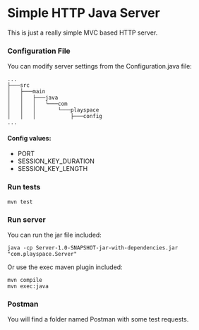 # Simple HTTP Java Server

This is just a really simple MVC based HTTP server.

### Configuration File

You can modify server settings from the Configuration.java file:

```
...
├───src
│   ├───main
│   │   ├───java
│   │   │   └───com
│   │   │       └───playspace
│   │   │           ├───config
...
```

#### Config values:

- PORT
- SESSION_KEY_DURATION
- SESSION_KEY_LENGTH

### Run tests

```
mvn test
```

### Run server

You can run the jar file included:

```
java -cp Server-1.0-SNAPSHOT-jar-with-dependencies.jar "com.playspace.Server"
```

Or use the exec maven plugin included:

```
mvn compile
mvn exec:java
```

### Postman

You will find a folder named Postman with some test requests.
